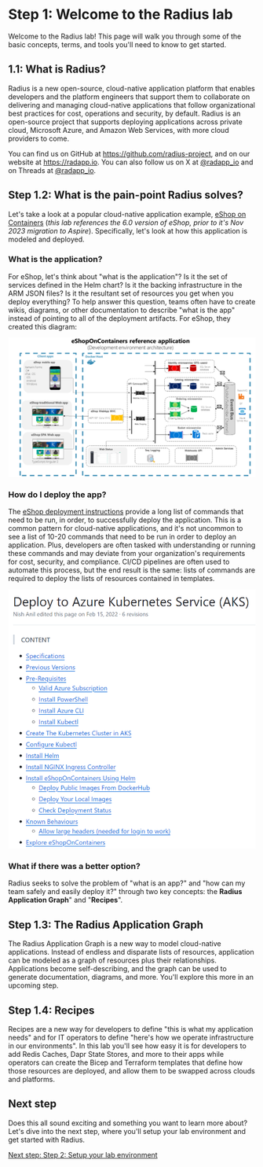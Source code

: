 # Step 1: Welcome to the Radius lab

Welcome to the Radius lab! This page will walk you through some of the basic concepts, terms, and tools you'll need to know to get started.

## 1.1: What is Radius?

Radius is a new open-source, cloud-native application platform that enables developers and the platform engineers that support them to collaborate on delivering and managing cloud-native applications that follow organizational best practices for cost, operations and security, by default. Radius is an open-source project that supports deploying applications across private cloud, Microsoft Azure, and Amazon Web Services, with more cloud providers to come.

You can find us on GitHub at https://github.com/radius-project, and on our website at https://radapp.io. You can also follow us on X at [@radapp_io](https://x.com/radapp_io) and on Threads at [@radapp_io](https://www.threads.net/@radapp_io).

## Step 1.2: What is the pain-point Radius solves?

Let's take a look at a popular cloud-native application example, [eShop on Containers](https://github.com/dotnet-architecture/eShopOnContainers/blob/6.0.0/README.md) (_this lab references the 6.0 version of eShop, prior to it's Nov 2023 migration to Aspire_). Specifically, let's look at how this application is modeled and deployed.

### What is the application?

For eShop, let's think about "what is the application"? Is it the set of services defined in the Helm chart? Is it the backing infrastructure in the ARM JSON files? Is it the resultant set of resources you get when you deploy everything? To help answer this question, teams often have to create wikis, diagrams, or other documentation to describe "what is the app" instead of pointing to all of the deployment artifacts. For eShop, they created this diagram:

![eShop on Containers architecture](./images/01-eshop-architecture.png)

### How do I deploy the app?

The [eShop deployment instructions](https://github.com/dotnet-architecture/eShopOnContainers/wiki/Deploy-to-Azure-Kubernetes-Service-(AKS)) provide a long list of commands that need to be run, in order, to successfully deploy the application. This is a common pattern for cloud-native applications, and it's not uncommon to see a list of 10-20 commands that need to be run in order to deploy an application. Plus, developers are often tasked with understanding or running these commands and may deviate from your organization's requirements for cost, security, and compliance. CI/CD pipelines are often used to automate this process, but the end result is the same: lists of commands are required to deploy the lists of resources contained in templates.

![eShop on Containers deployment](./images/01-eshop-installation.png)

### What if there was a better option?

Radius seeks to solve the problem of "what is an app?" and "how can my team safely and easily deploy it?" through two key concepts: the **Radius Application Graph**" and "**Recipes**".

## Step 1.3: The Radius Application Graph

The Radius Application Graph is a new way to model cloud-native applications. Instead of endless and disparate lists of resources, application can be modeled as a graph of resources plus their relationships. Applications become self-describing, and the graph can be used to generate documentation, diagrams, and more. You'll explore this more in an upcoming step.

## Step 1.4: Recipes

Recipes are a new way for developers to define "this is what my application needs" and for IT operators to define "here's how we operate infrastructure in our environments". In this lab you'll see how easy it is for developers to add Redis Caches, Dapr State Stores, and more to their apps while operators can create the Bicep and Terraform templates that define how those resources are deployed, and allow them to be swapped across clouds and platforms.

## Next step

Does this all sound exciting and something you want to learn more about? Let's dive into the next step, where you'll setup your lab environment and get started with Radius.

[Next step: Step 2: Setup your lab environment](./02-setup.md)
